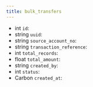 ```yaml
---
title: bulk_transfers  
---
```


- int `id`:
- string `uuid`:
- string `source_account_no`:
- string `transaction_reference`:
- int `total_records`:
- float `total_amount`:
- string `created_by`:
- int `status`:
- Carbon `created_at`:
